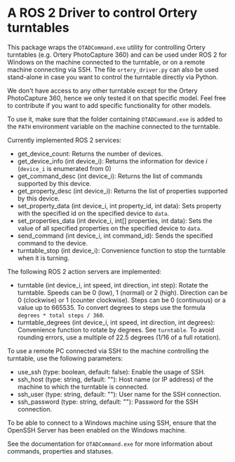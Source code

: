 # A ROS 2 Driver to control Ortery turntables

This package wraps the `OTADCommand.exe` utility for controlling Ortery turntables (e.g. Ortery PhotoCapture 360) and can be used under ROS 2 for Windows on the machine connected to the turntable, or on a remote machine connecting via SSH.
The file `ortery_driver.py` can also be used stand-alone in case you want to control the turntable directly via Python.

We don't have access to any other turntable except for the Ortery PhotoCapture 360, hence we only tested it on that specific model. Feel free to contribute if you want to add specific functionality for other models.

To use it, make sure that the folder containing `OTADCommand.exe` is added to the `PATH` environment variable on the machine connected to the turntable.

Currently implemented ROS 2 services:
* get\_device\_count: Returns the number of devices.
* get\_device\_info (int device\_i): Returns the information for device _i_ (`device_i` is enumerated from 0)
* get\_command\_desc (int device\_i): Returns the list of commands supported by this device.
* get\_property\_desc (int device\_i): Returns the list of properties supported by this device.
* set\_property\_data (int device\_i, int property\_id, int data): Sets property with the specified id on the specified device to `data`.
* set\_properties\_data (int device\_i, int[] properties, int data): Sets the value of all specified properties on the specified device to `data`.
* send\_command (int device\_i, int command\_id): Sends the specified command to the device.
* turntable\_stop (int device\_i): Convenience function to stop the turntable when it is turning.

The following ROS 2 action servers are implemented:
* turntable (int device\_i, int speed, int direction, int step): Rotate the turntable. Speeds can be 0 (low), 1 (normal) or 2 (high). Direction can be 0 (clockwise) or 1 (counter clockwise). Steps can be 0 (continuous) or a value up to 665535. To convert degrees to steps use the formula `degrees * total steps / 360`.
* turntable\_degrees (int device\_i, int speed, int direction, int degrees): Convenience function to rotate by degrees. See `turntable`. To avoid rounding errors, use a multiple of 22.5 degrees (1/16 of a full rotation).

To use a remote PC connected via SSH to the machine controlling the turntable, use the following parameters:
* use\_ssh (type: boolean, default: false): Enable the usage of SSH.
* ssh\_host (type: string, default: ""): Host name (or IP address) of the machine to which the turntable is connected.
* ssh\_user (type: string, default: ""): User name for the SSH connection.
* ssh\_password (type: string, default: ""): Password for the SSH connection.

To be able to connect to a Windows machine using SSH, ensure that the OpenSSH Server has been enabled on the Windows machine.


See the documentation for `OTADCommand.exe` for more information about commands, properties and statuses.
